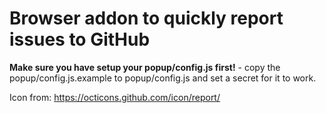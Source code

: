 
# Browser addon to quickly report issues to GitHub

**Make sure you have setup your popup/config.js first!** - copy the popup/config.js.example to popup/config.js and set a secret for it to work.

Icon from: https://octicons.github.com/icon/report/
